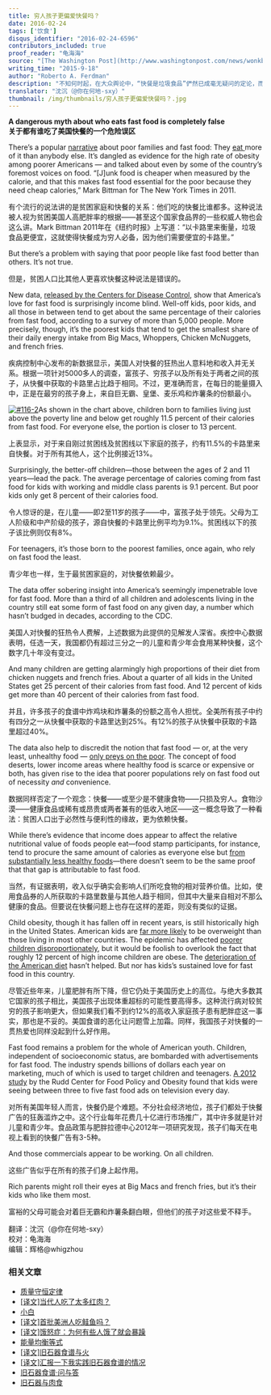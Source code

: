 ```yaml
---
title: 穷人孩子更偏爱快餐吗？
date: 2016-02-24
tags: ['饮食']
disqus_identifier: "2016-02-24-6596"
contributors_included: true
proof_reader: "龟海海"
source: "[The Washington Post](http://www.washingtonpost.com/news/wonkblog/wp/2015/09/18/rich-parents-might-look-down-on-fast-food-but-its-actually-their-kids-who-eat-it-the-most/)"
writing_time: "2015-9-18"
author: "Roberto A. Ferdman"
description: "不知何时起，在大众舆论中，“快餐是垃圾食品”俨然已成毫无疑问的定论，而且它们总是被与穷人联系在一起——可不是嘛，他们吃了那么多廉价垃圾快餐，才变得那么痴胖——那么事实如何呢？"
translator: "沈沉（@你在何地-sxy）"
thumbnail: /img/thumbnails/穷人孩子更偏爱快餐吗？.jpg
---
```


**A dangerous myth about who eats fast food is completely false**  
**关于都有谁吃了美国快餐的一个危险误区**

There’s a popular [narrative](http://www.google.com/url?q=http%3A%2F%2Fwww.dailymail.co.uk%2Fhealth%2Farticle-2192606%2FChildren-poor-families-likely-eat-junk-food-claim-researchers.html&sa=D&sntz=1&usg=AFQjCNFMZ0YwH8z2K14TzlR_HQSUHpO9qw) about poor families and fast food: They [eat ](http://www.google.com/url?q=http%3A%2F%2Fscholarship.law.berkeley.edu%2Fcgi%2Fviewcontent.cgi%3Farticle%3D1198%26context%3Dcalifornialawreview&sa=D&sntz=1&usg=AFQjCNH_WQTvafeTYPpo9_M9t2x7HsMpbg)more of it than anybody else. It’s dangled as evidence for the high rate of obesity among poorer Americans — and talked about even by some of the country’s foremost voices on food. “[J]unk food is cheaper when measured by the calorie, and that this makes fast food essential for the poor because they need cheap calories,” Mark Bittman for The New York Times in 2011.

有个流行的说法讲的是贫困家庭和快餐的关系：他们吃的快餐比谁都多。这种说法被人视为贫困美国人高肥胖率的根据——甚至这个国家食品界的一些权威人物也会这么讲。Mark Bittman 2011年在《纽约时报》上写道：“以卡路里来衡量，垃圾食品更便宜，这就使得快餐成为穷人必备，因为他们需要便宜的卡路里。”

But there’s a problem with saying that poor people like fast food better than others. It’s not true.

但是，贫困人口比其他人更喜欢快餐这种说法是错误的。

New data, [released by the Centers for Disease Control](http://www.cdc.gov/nchs/nhanes/about_nhanes.htm), show that America’s love for fast food is surprisingly income blind. Well-off kids, poor kids, and all those in between tend to get about the same percentage of their calories from fast food, according to a survey of more than 5,000 people. More precisely, though, it’s the poorest kids that tend to get the smallest share of their daily energy intake from Big Macs, Whoppers, Chicken McNuggets, and french fries.

疾病控制中心发布的新数据显示，美国人对快餐的狂热出人意料地和收入并无关系。根据一项针对5000多人的调查，富孩子、穷孩子以及所有处于两者之间的孩子，从快餐中获取的卡路里占比趋于相同。不过，更准确而言，在每日的能量摄入中，正是在最穷的孩子身上，来自巨无霸、皇堡、麦乐鸡和炸薯条的份额最小。

[![#116-2](https://headsalon.org/wordpress/wp-content/uploads/2016/02/116-2-300x232.jpg)](https://headsalon.org/wordpress/wp-content/uploads/2016/02/116-2.jpg)As shown in the chart above, children born to families living just above the poverty line and below get roughly 11.5 percent of their calories from fast food. For everyone else, the portion is closer to 13 percent.

上表显示，对于来自刚过贫困线及贫困线以下家庭的孩子，约有11.5%的卡路里来自快餐。对于所有其他人，这个比例接近13%。

Surprisingly, the better-off children—those between the ages of 2 and 11 years—lead the pack. The average percentage of calories coming from fast food for kids with working and middle class parents is 9.1 percent. But poor kids only get 8 percent of their calories food.

令人惊讶的是，在儿童——即2至11岁的孩子——中，富孩子处于领先。父母为工人阶级和中产阶级的孩子，源自快餐的卡路里比例平均为9.1%。贫困线以下的孩子该比例则仅有8%。

For teenagers, it’s those born to the poorest families, once again, who rely on fast food the least.

青少年也一样，生于最贫困家庭的，对快餐依赖最少。

The data offer sobering insight into America’s seemingly impenetrable love for fast food. More than a third of all children and adolescents living in the country still eat some form of fast food on any given day, a number which hasn’t budged in decades, according to the CDC.

美国人对快餐的狂热令人费解，上述数据为此提供的见解发人深省。疾控中心数据表明，任选一天，我国都仍有超过三分之一的儿童和青少年会食用某种快餐，这个数字几十年没有变过。

And many children are getting alarmingly high proportions of their diet from chicken nuggets and french fries. About a quarter of all kids in the United States get 25 percent of their calories from fast food. And 12 percent of kids get more than 40 percent of their calories from fast food.

并且，许多孩子的食谱中炸鸡块和炸薯条的份额之高令人担忧。全美所有孩子中约有四分之一从快餐中获取的卡路里达到25%。有12%的孩子从快餐中获取的卡路里超过40%。

The data also help to discredit the notion that fast food — or, at the very least, unhealthy food — [only preys on the poor](http://news.nationalgeographic.com/news/2014/09/140901-american-diet-obesity-poor-food-health/). The concept of food deserts, lower income areas where healthy food is scarce or expensive or both, has given rise to the idea that poorer populations rely on fast food out of necessity *and* convenience.

数据同样否定了一个观念：快餐——或至少是不健康食物——只损及穷人。食物沙漠——健康食品或稀有或昂贵或两者兼有的低收入地区——这一概念导致了一种看法：贫困人口出于必然性与便利性的缘故，更为依赖快餐。

While there’s evidence that income does appear to affect the relative nutritional value of foods people eat—food stamp participants, for instance, tend to procure the same amount of calories as everyone else but [from substantially less healthy foods](https://www.washingtonpost.com/news/wonkblog/wp/2015/09/17/the-depressing-difference-in-what-poor-people-and-everyone-else-eats/)—there doesn’t seem to be the same proof that that gap is attributable to fast food.

当然，有证据表明，收入似乎确实会影响人们所吃食物的相对营养价值。比如，使用食品券的人所获取的卡路里数量与其他人趋于相同，但其中大量来自相对不那么健康的食品。但要说在快餐问题上也存在这样的差距，则没有类似的证据。

Child obesity, though it has fallen off in recent years, is still historically high in the United States. American kids are [far more likely](http://www.washingtonpost.com/news/wonkblog/wp/2015/02/24/chart-how-childhood-obesity-has-swept-the-world-in-less-than-a-generation/) to be overweight than those living in most other countries. The epidemic has affected [poorer children disproportionately](http://www.cdc.gov/nchs/data/databriefs/db51.pdf), but it would be foolish to overlook the fact that roughly 12 percent of high income children are obese. The [deterioration of the American diet](http://www.washingtonpost.com/news/wonkblog/wp/2014/06/18/the-rise-of-processed-and-fast-foods-and-the-ever-expanding-american-waistline/) hasn’t helped. But nor has kids’s sustained love for fast food in this country.

尽管近些年来，儿童肥胖有所下降，但它仍处于美国历史上的高位。与绝大多数其它国家的孩子相比，美国孩子出现体重超标的可能性要高得多。这种流行病对较贫穷的孩子影响更大，但如果我们看不到约12%的高收入家庭孩子患有肥胖症这一事实，那也是不妥的。美国食谱的恶化让问题雪上加霜。同样，我国孩子对快餐的一贯热爱也同样没起到什么好作用。

Fast food remains a problem for the whole of American youth. Children, independent of socioeconomic status, are bombarded with advertisements for fast food. The industry spends billions of dollars each year on marketing, much of which is used to target children and teenagers. [A 2012 study](http://news.yale.edu/2013/11/04/fast-food-companies-still-target-kids-marketing-unhealthy-products) by the Rudd Center for Food Policy and Obesity found that kids were seeing between three to five fast food ads on television every day.

对所有美国年轻人而言，快餐仍是个难题。不分社会经济地位，孩子们都处于快餐广告的狂轰滥炸之中。这个行业每年花费几十亿进行市场推广，其中许多就是针对儿童和青少年。食品政策与肥胖拉德中心2012年一项研究发现，孩子们每天在电视上看到的快餐广告有3-5种。

And those commercials appear to be working. On all children.

这些广告似乎在所有的孩子们身上起作用。

Rich parents might roll their eyes at Big Macs and french fries, but it’s their kids who like them most.

富裕的父母可能会对着巨无霸和炸薯条翻白眼，但他们的孩子对这些爱不释手。


翻译：沈沉（@你在何地-sxy）  
校对：龟海海  
编辑：辉格@whigzhou


### 相关文章

* [质量守恒定律](https://headsalon.org/archives/7625.html "质量守恒定律")
* [[译文]当代人吃了太多红肉？](https://headsalon.org/archives/7346.html "[译文]当代人吃了太多红肉？")
* [小白](https://headsalon.org/archives/7126.html "小白")
* [[译文]首批美洲人吃鲑鱼吗？](https://headsalon.org/archives/6603.html "[译文]首批美洲人吃鲑鱼吗？")
* [[译文]饿怒症：为何有些人饿了就会暴躁](https://headsalon.org/archives/6135.html "[译文]饿怒症：为何有些人饿了就会暴躁")
* [能量均衡等式](https://headsalon.org/archives/6918.html "能量均衡等式")
* [[译文]旧石器食谱与火](https://headsalon.org/archives/6079.html "[译文]旧石器食谱与火")
* [[译文]汇报一下我实践旧石器食谱的情况](https://headsalon.org/archives/5978.html "[译文]汇报一下我实践旧石器食谱的情况")
* [旧石器食谱·问与答](https://headsalon.org/archives/5883.html "旧石器食谱·问与答")
* [旧石器与肉食](https://headsalon.org/archives/6387.html "旧石器与肉食")
